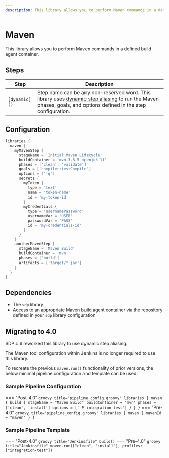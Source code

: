 ```yaml
---
description: This library allows you to perform Maven commands in a defined build agent container
---
```


# Maven

This library allows you to perform Maven commands in a defined build agent container.

## Steps

| Step | Description |
| ----------- | ----------- |
| `[dynamic]()` | Step name can be any non-reserved word. This library uses [dynamic step aliasing](https://jenkinsci.github.io/templating-engine-plugin/2.4/concepts/library-development/step-aliasing/#dynamic-step-aliases) to run the Maven phases, goals, and options defined in the step configuration. |

## Configuration

``` groovy title='pipeline_config.groovy'
libraries {
  maven {
    myMavenStep {
      stageName = 'Initial Maven Lifecycle'
      buildContainer = 'mvn:3.8.5-openjdk-11'
      phases = ['clean', 'validate']
      goals = ['compiler:testCompile']
      options = ['-q']
      secrets {
        myToken {
          type = 'text'
          name = 'token-name'
          id = 'my-token-id'
        }
        myCredentials {
          type = 'usernamePassword'
          usernameVar = 'USER'
          passwordVar = 'PASS'
          id = 'my-credentials-id'
        }
      }
    }
    anotherMavenStep {
      stageName = 'Maven Build'
      buildContainer = 'mvn'
      phases = ['build']
      artifacts = ['target/*.jar']
    }
  }
}
```

## Dependencies

* The `sdp` library
* Access to an appropriate Maven build agent container via the repository defined in your `sdp` library configuration

## Migrating to 4.0

SDP `4.0` reworked this library to use dynamic step aliasing.

The Maven tool configuration within Jenkins is no longer required to use this library.

To recreate the previous `maven.run()` functionality of prior versions, the below minimal pipeline configuration and template can be used:

### Sample Pipeline Configuration

=== "Post-4.0"
    ``` groovy title="pipeline_config.groovy"
    libraries {
      maven {
        build {
          stageName = "Maven Build"
          buildContainer = 'mvn'
          phases = ['clean', 'install']
          options = ['-P integration-test']
        }
      }
    }
    ```
=== "Pre-4.0"
    ``` groovy title="pipeline_config.groovy"
    libraries {
      maven {
        mavenId = "maven"
      }
    }
    ```

### Sample Pipeline Template

=== "Post-4.0"
    ``` groovy title="Jenkinsfile"
    build()
    ```
=== "Pre-4.0"
    ``` groovy title="Jenkinsfile"
    maven.run(["clean", "install"], profiles: ["integration-test"])
    ```
